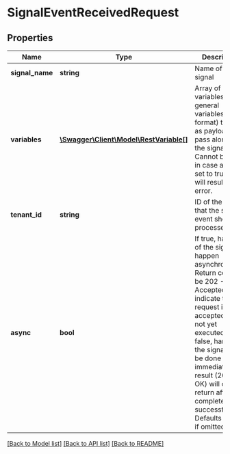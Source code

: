 # SignalEventReceivedRequest

## Properties
Name | Type | Description | Notes
------------ | ------------- | ------------- | -------------
**signal_name** | **string** | Name of the signal | [optional] 
**variables** | [**\Swagger\Client\Model\RestVariable[]**](RestVariable.md) | Array of variables (in the general variables format) to use as payload to pass along with the signal. Cannot be used in case async is set to true, this will result in an error. | [optional] 
**tenant_id** | **string** | ID of the tenant that the signal event should be processed in | [optional] 
**async** | **bool** | If true, handling of the signal will happen asynchronously. Return code will be 202 - Accepted to indicate the request is accepted but not yet executed. If false,                     handling the signal will be done immediately and result (200 - OK) will only return after this completed successfully. Defaults to false if omitted. | [optional] [default to false]

[[Back to Model list]](../README.md#documentation-for-models) [[Back to API list]](../README.md#documentation-for-api-endpoints) [[Back to README]](../README.md)


